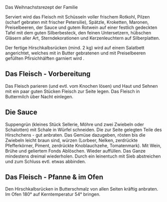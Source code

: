 
Das Weihnachstsrezept der Familie

Serviert wird das Fleisch mit Schüsseln voller frischem Rotkohl, Pilzen (scharf gebraten mit frischer Petersilie), Spätzle, Kroketten, Maronen, Preiselbeeren, der Sauce und gutem Rotwein auf einer festlich gedeckten Tafel mit dem guten Silberbesteck, den feinen Untersetzern, hübschen Gläsern aller Art, Sterndekorationen und Kerzenleuchtern auf Silberplatten.

Der fertige Hirschkalbsrücken (mind. 2 kg) wird auf einem Salatbett angerichtet, welches mit in Butter gebratenen und mit Preiselbeeren gefüllten Pfirsichhälften garniert wird .

## Das Fleisch - Vorbereitung
Das Fleisch parieren (und evtl. vom Knochen lösen) und Haut und Sehnen mit ein paar guten Stücken Fleisch zur Seite legen.
Das Fleisch in Buttermilch über Nacht einlegen.

## Die Sauce
Suppengrün (kleines Stück Sellerie, Möhre und zwei Zwiebeln oder Schalotten) mit Schale in Würfel schneiden. Die zur Seite gelegten Teile des Hirschchens - gut anbraten. Das Gemüse dazugeben, rösten bis die Zwiebeln leicht braun sind, würzen (Lorbeer, Nelken, zerdrückte Pfefferkörner, Piment, zerdrückte Knoblauchzehe, Tomatenmark). Mit Wein, Brühe und geliertem Fonds Ablöschen. Wieder auffüllen. Das Ganze mindestens dreimal wiederholen.
Durch ein leinentuch mit Sieb abstreichen und zum Schluss evtl. etwas abbinden.

## Das Fleisch - Pfanne & im Ofen
Den Hirschkalbsrücken in Butterschmalz von allen Seiten kräftig anbraten.
Im Ofen 180° auf Kerntemperatur 54° bringen.
